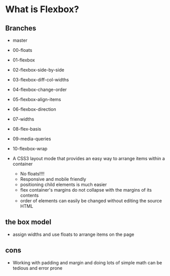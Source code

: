 # What is Flexbox?
## Branches
* master
* 00-floats
* 01-flexbox
* 02-flexbox-side-by-side
* 03-flexbox-diff-col-widths
* 04-flexbox-change-order
* 05-flexbox-align-items
* 06-flexbox-direction
* 07-widths
* 08-flex-basis
* 09-media-queries
* 10-flexbox-wrap


* A CSS3 layout mode that provides an easy way to arrange items within a container
    - No floats!!!!
    - Responsive and mobile friendly
    - positioning child elements is much easier
    - flex container's margins do not collapse with the margins of its contents
    - order of elements can easily be changed without editing the source HTML

## the box model
* assign widths and use floats to arrange items on the page

## cons
* Working with padding and margin and doing lots of simple math can be tedious and error prone
